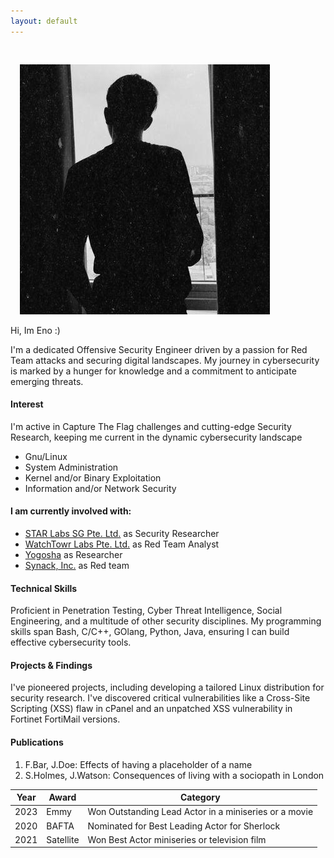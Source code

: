 ```yaml
---
layout: default
---
```


<img class="profile-picture" src="76135196.jpeg" style="margin: 30px 0 0 15px;">

Hi, Im Eno :)

I'm a dedicated Offensive Security Engineer driven by a passion for Red Team attacks and securing digital landscapes. My journey in cybersecurity is marked by a hunger for knowledge and a commitment to anticipate emerging threats.

#### Interest
I'm active in Capture The Flag challenges and cutting-edge Security Research, keeping me current in the dynamic cybersecurity landscape
- Gnu/Linux
- System Administration
- Kernel and/or Binary Exploitation
- Information and/or Network Security

#### I am currently involved with:
- [STAR Labs SG Pte. Ltd.](https://starlabs.sg/) as Security Researcher
- [WatchTowr Labs Pte. Ltd.](https://watchtowr.com/) as Red Team Analyst
- [Yogosha](https://www.yogosha.com/) as Researcher
- [Synack, Inc.](https://www.synack.com/red-team/) as Red team

#### Technical Skills 
Proficient in Penetration Testing, Cyber Threat Intelligence, Social Engineering, and a multitude of other security disciplines. My programming skills span Bash, C/C++, GOlang, Python, Java, ensuring I can build effective cybersecurity tools.

#### Projects & Findings
I've pioneered projects, including developing a tailored Linux distribution for security research. I've discovered critical vulnerabilities like a Cross-Site Scripting (XSS) flaw in cPanel and an unpatched XSS vulnerability in Fortinet FortiMail versions.

#### Publications

1. F.Bar, J.Doe: Effects of having a placeholder of a name
2. S.Holmes, J.Watson: Consequences of living with a sociopath in London

Year | Award | Category
-----|-------|--------
2023 | Emmy  | Won Outstanding Lead Actor in a miniseries or a movie
2020 | BAFTA | Nominated for Best Leading Actor for Sherlock
2021 | Satellite | Won Best Actor miniseries or television film



